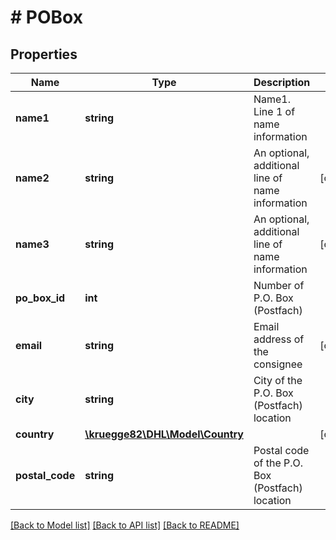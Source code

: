 # # POBox

## Properties

Name | Type | Description | Notes
------------ | ------------- | ------------- | -------------
**name1** | **string** | Name1. Line 1 of name information |
**name2** | **string** | An optional, additional line of name information | [optional]
**name3** | **string** | An optional, additional line of name information | [optional]
**po_box_id** | **int** | Number of P.O. Box (Postfach) |
**email** | **string** | Email address of the consignee | [optional]
**city** | **string** | City of the P.O. Box (Postfach) location |
**country** | [**\kruegge82\DHL\Model\Country**](Country.md) |  | [optional]
**postal_code** | **string** | Postal code of the P.O. Box (Postfach) location |

[[Back to Model list]](../../README.md#models) [[Back to API list]](../../README.md#endpoints) [[Back to README]](../../README.md)
